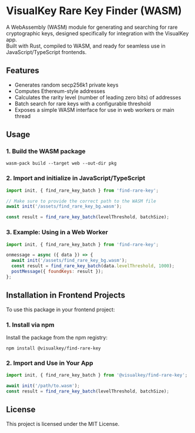 # VisualKey Rare Key Finder (WASM)

A WebAssembly (WASM) module for generating and searching for rare cryptographic keys, designed specifically for integration with the VisualKey app.  
Built with Rust, compiled to WASM, and ready for seamless use in JavaScript/TypeScript frontends.

## Features
- Generates random secp256k1 private keys
- Computes Ethereum-style addresses
- Calculates the rarity level (number of leading zero bits) of addresses
- Batch search for rare keys with a configurable threshold
- Exposes a simple WASM interface for use in web workers or main thread

## Usage

### 1. Build the WASM package

```
wasm-pack build --target web --out-dir pkg
```

### 2. Import and initialize in JavaScript/TypeScript

```js
import init, { find_rare_key_batch } from 'find-rare-key';

// Make sure to provide the correct path to the WASM file
await init('/assets/find_rare_key_bg.wasm');

const result = find_rare_key_batch(levelThreshold, batchSize);
```

### 3. Example: Using in a Web Worker

```js
import init, { find_rare_key_batch } from 'find-rare-key';

onmessage = async ({ data }) => {
  await init('/assets/find_rare_key_bg.wasm');
  const result = find_rare_key_batch(data.levelThreshold, 1000);
  postMessage({ foundKeys: result });
};
```

## Installation in Frontend Projects

To use this package in your frontend project:

### 1. Install via npm
Install the package from the npm registry:

```
npm install @visualkey/find-rare-key
```

### 2. Import and Use in Your App

```js
import init, { find_rare_key_batch } from '@visualkey/find-rare-key';

await init('/path/to.wasm');
const result = find_rare_key_batch(levelThreshold, batchSize);
```

## License

This project is licensed under the MIT License.
